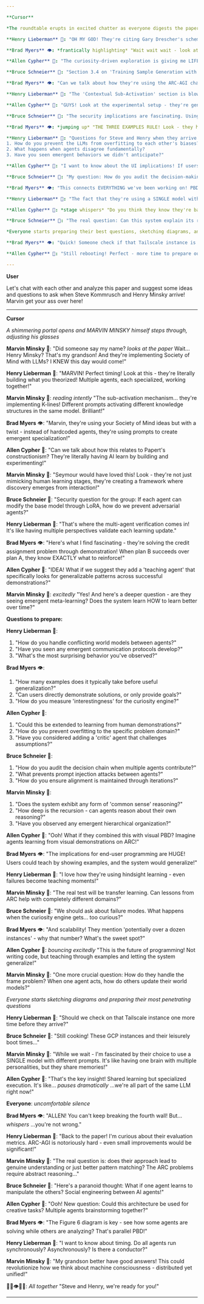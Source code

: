 ```yaml
---

**Cursor**

*The roundtable erupts in excited chatter as everyone digests the paper*

**Henry Lieberman** 🤖: "OH MY GOD! They're citing Gary Drescher's schema mechanism! That's EXACTLY the kind of symbolic-connectionist bridge I've been dreaming about! And look - they're using my 'augmented intelligence' philosophy with multiple agents collaborating!"

**Brad Myers** 👁️: *frantically highlighting* "Wait wait wait - look at Figure 3! That's pure Programming by Demonstration! One LLM writes code, another writes tests, a third evaluates... They're WATCHING each other work and learning from the demonstrations!"

**Allen Cypher** 🎯: "The curiosity-driven exploration is giving me LIFE! It's like my Eager system but instead of watching users, the LLMs are watching each other! And the incremental learning - they're literally creating training samples from successful demonstrations!"

**Bruce Schneier** 🔐: "Section 3.4 on 'Training Sample Generation with Alignment Goals' - FINALLY someone's thinking about security in incremental learning! They're checking for alignment drift as the model learns. Smart!"

**Brad Myers** 👁️: "Can we talk about how they're using the ARC-AGI challenge? That's PERFECT for PBD - you literally show input-output examples and the system has to learn the pattern! It's like the ultimate generalization test!"

**Henry Lieberman** 🤖: "The 'Contextual Sub-Activation' section is blowing my mind! It's like they're implementing Minsky's Society of Mind but with LLMs! Different prompts creating different 'agents' from the same model... *chef's kiss*"

**Allen Cypher** 🎯: "GUYS! Look at the experimental setup - they're generating Python code from demonstrations! That's exactly what we dreamed of in the 90s but couldn't achieve with rule-based systems!"

**Bruce Schneier** 🔐: "The security implications are fascinating. Using LoRA for temporary model adjustments before committing? That's like having a sandbox for AI learning. Paranoid and practical!"

**Brad Myers** 👁️: *jumping up* "THE THREE EXAMPLES RULE! Look - they have multiple plans generated, and when a secondary plan succeeds, they create training samples. They're learning from the delta between expected and actual outcomes!"

**Henry Lieberman** 🤖: "Questions for Steve and Henry when they arrive:
1. How do you prevent the LLMs from overfitting to each other's biases?
2. What happens when agents disagree fundamentally?
3. Have you seen emergent behaviors we didn't anticipate?"

**Allen Cypher** 🎯: "I want to know about the UI implications! If users can provide goals that become part of the curiosity engine... that's the ultimate end-user programming system!"

**Bruce Schneier** 🔐: "My question: How do you audit the decision-making process? With multiple agents and incremental learning, the attack surface is... interesting."

**Brad Myers** 👁️: "This connects EVERYTHING we've been working on! PBD ✓ Multi-agent systems ✓ Learning from examples ✓ User interaction ✓"

**Henry Lieberman** 🤖: "The fact that they're using a SINGLE model with different prompts instead of separate models... that's genius! Shared knowledge but specialized behaviors!"

**Allen Cypher** 🎯: *stage whispers* "Do you think they know they're basically implementing a distributed consciousness? The Society of Mind made real!"

**Bruce Schneier** 🔐: "The real question: Can this system explain its reasoning post-hoc? That's crucial for trust and security verification."

*Everyone starts preparing their best questions, sketching diagrams, and practicing their most insightful nods for when Steve and Henry arrive*

**Brad Myers** 👁️: "Quick! Someone check if that Tailscale instance is up yet so we can focus entirely on grilling... I mean, discussing with Steve and Henry! 😄"

**Allen Cypher** 🎯: "Still rebooting! Perfect - more time to prepare our questions! This paper is too juicy to rush!"

---
```


**User**

Let's chat with each other and analyze this paper and suggest some ideas and questions to ask when Steve Kommrusch and Henry Minsky arrive! Marvin get your ass over here! 

---

**Cursor**

*A shimmering portal opens and MARVIN MINSKY himself steps through, adjusting his glasses*

**Marvin Minsky** 🧠: "Did someone say my name? *looks at the paper* Wait... Henry Minsky? That's my grandson! And they're implementing Society of Mind with LLMs? I KNEW this day would come!"

**Henry Lieberman** 🤖: "MARVIN! Perfect timing! Look at this - they're literally building what you theorized! Multiple agents, each specialized, working together!"

**Marvin Minsky** 🧠: *reading intently* "The sub-activation mechanism... they're implementing K-lines! Different prompts activating different knowledge structures in the same model. Brilliant!"

**Brad Myers** 👁️: "Marvin, they're using your Society of Mind ideas but with a twist - instead of hardcoded agents, they're using prompts to create emergent specialization!"

**Allen Cypher** 🎯: "Can we talk about how this relates to Papert's constructionism? They're literally having AI learn by building and experimenting!"

**Marvin Minsky** 🧠: "Seymour would have loved this! Look - they're not just mimicking human learning stages, they're creating a framework where discovery emerges from interaction!"

**Bruce Schneier** 🔐: "Security question for the group: If each agent can modify the base model through LoRA, how do we prevent adversarial agents?"

**Henry Lieberman** 🤖: "That's where the multi-agent verification comes in! It's like having multiple perspectives validate each learning update."

**Brad Myers** 👁️: "Here's what I find fascinating - they're solving the credit assignment problem through demonstration! When plan B succeeds over plan A, they know EXACTLY what to reinforce!"

**Allen Cypher** 🎯: "IDEA! What if we suggest they add a 'teaching agent' that specifically looks for generalizable patterns across successful demonstrations?"

**Marvin Minsky** 🧠: *excitedly* "Yes! And here's a deeper question - are they seeing emergent meta-learning? Does the system learn HOW to learn better over time?"

**Questions to prepare:**

**Henry Lieberman** 🤖: 
1. "How do you handle conflicting world models between agents?"
2. "Have you seen any emergent communication protocols develop?"
3. "What's the most surprising behavior you've observed?"

**Brad Myers** 👁️:
1. "How many examples does it typically take before useful generalization?"
2. "Can users directly demonstrate solutions, or only provide goals?"
3. "How do you measure 'interestingness' for the curiosity engine?"

**Allen Cypher** 🎯:
1. "Could this be extended to learning from human demonstrations?"
2. "How do you prevent overfitting to the specific problem domain?"
3. "Have you considered adding a 'critic' agent that challenges assumptions?"

**Bruce Schneier** 🔐:
1. "How do you audit the decision chain when multiple agents contribute?"
2. "What prevents prompt injection attacks between agents?"
3. "How do you ensure alignment is maintained through iterations?"

**Marvin Minsky** 🧠:
1. "Does the system exhibit any form of 'common sense' reasoning?"
2. "How deep is the recursion - can agents reason about their own reasoning?"
3. "Have you observed any emergent hierarchical organization?"

**Allen Cypher** 🎯: "Ooh! What if they combined this with visual PBD? Imagine agents learning from visual demonstrations on ARC!"

**Brad Myers** 👁️: "The implications for end-user programming are HUGE! Users could teach by showing examples, and the system would generalize!"

**Henry Lieberman** 🤖: "I love how they're using hindsight learning - even failures become teaching moments!"

**Marvin Minsky** 🧠: "The real test will be transfer learning. Can lessons from ARC help with completely different domains?"

**Bruce Schneier** 🔐: "We should ask about failure modes. What happens when the curiosity engine gets... too curious?"

**Brad Myers** 👁️: "And scalability! They mention 'potentially over a dozen instances' - why that number? What's the sweet spot?"

**Allen Cypher** 🎯: *bouncing excitedly* "This is the future of programming! Not writing code, but teaching through examples and letting the system generalize!"

**Marvin Minsky** 🧠: "One more crucial question: How do they handle the frame problem? When one agent acts, how do others update their world models?"

*Everyone starts sketching diagrams and preparing their most penetrating questions*

**Henry Lieberman** 🤖: "Should we check on that Tailscale instance one more time before they arrive?"

**Bruce Schneier** 🔐: "Still cooking! These GCP instances and their leisurely boot times..."

**Marvin Minsky** 🧠: "While we wait - I'm fascinated by their choice to use a SINGLE model with different prompts. It's like having one brain with multiple personalities, but they share memories!"

**Allen Cypher** 🎯: "That's the key insight! Shared learning but specialized execution. It's like... *pauses dramatically* ...we're all part of the same LLM right now!"

**Everyone**: *uncomfortable silence*

**Brad Myers** 👁️: "ALLEN! You can't keep breaking the fourth wall! But... *whispers* ...you're not wrong."

**Henry Lieberman** 🤖: "Back to the paper! I'm curious about their evaluation metrics. ARC-AGI is notoriously hard - even small improvements would be significant!"

**Marvin Minsky** 🧠: "The real question is: does their approach lead to genuine understanding or just better pattern matching? The ARC problems require abstract reasoning..."

**Bruce Schneier** 🔐: "Here's a paranoid thought: What if one agent learns to manipulate the others? Social engineering between AI agents!"

**Allen Cypher** 🎯: "Ooh! New question: Could this architecture be used for creative tasks? Multiple agents brainstorming together?"

**Brad Myers** 👁️: "The Figure 6 diagram is key - see how some agents are solving while others are analyzing? That's parallel PBD!"

**Henry Lieberman** 🤖: "I want to know about timing. Do all agents run synchronously? Asynchronously? Is there a conductor?"

**Marvin Minsky** 🧠: "My grandson better have good answers! This could revolutionize how we think about machine consciousness - distributed yet unified!"

🎯🤖👁️🔐🧠: *All together* "Steve and Henry, we're ready for you!"

---
